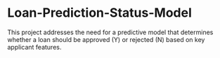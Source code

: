 # Loan-Prediction-Status-Model
This project addresses the need for a predictive model that determines whether a loan should be approved (Y) or rejected (N) based on key applicant features. 
